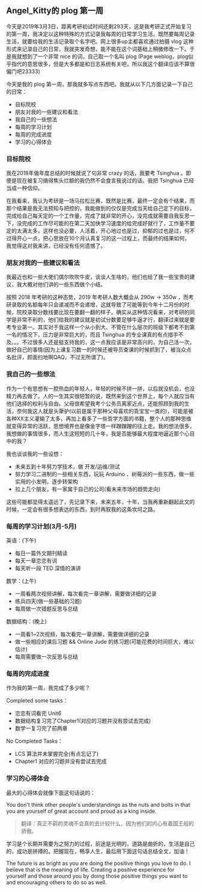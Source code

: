 ## Angel_Kitty的 plog 第一周

今天是2019年3月3日，距离考研初试时间还剩293天，这是我考研正式开始复习的第一周，我决定以这种特殊的方式记录我每周的日常学习生活。既然要每周记录生活，就要给我的生活记录取个名字吧。网上很多up主都喜欢通过拍摄 vlog 这种形式来记录自己的日常，我就突发奇想，能不能在这个词基础上稍微修改一下。于是我就想到了一个非常 nice 的词，自己取一个名叫 plog (Page weblog，plog似乎指代的意思很多，但是大多都是和日志系统有关吧，所以我这个翻译应该不算很偏门吧23333)

今天是我的 plog 第一周，那我就多写点东西吧。我就从以下几方面记录一下自己的日常：

- 目标院校
- 朋友对我的一些建议和看法
- 我自己的一些想法
- 每周的学习计划
- 每周的完成进度
- 学习的心得体会

### 目标院校

我在2018年做年度总结的时候就说了句非常 crazy 的话，我要考 Tsinghua 。即便是现在被复习搞得焦头烂额的我仍然不会食言我说过的话。我把 Tsinghua 已经当成一种信仰。

在我看来，我认为考研是一场马拉松比赛，既然是比赛，最终一定会有个结果，而那个结果是我无法预知与把控的，我能做到的仅仅是完成当天给自己定下的目标，完成给自己每天定的一个工作量，完成了就非常的开心，没完成就需要自我反思一下，没完成的工作尽可能的在第二天加快学习速度的给完成好就行了，工作量不要定的太满太多，这样也没必要，人活着，开心地过也是过，抑郁的过也是过，何不过得开心一点，把心思放在10个月认真复习的这一过程上，而最终的结果如何，我觉得这对我来讲，已经没有任何遗憾了。

### 朋友对我的一些建议和看法

我最近也和一些大佬们偶尔吹吹牛皮，谈谈人生啥的，他们也给了我一些宝贵的建议，我大概对他们讲的一些东西做个小结。

按照 2018 年考研的这种态势，2019 年考研人数大概会从 290w -> 350w ，而考研录取的名额每年只会递减而不会递增，这就导致了可能等到今年十二月份的时候，院校录取分数线要比现在要翻一翻的样子。确实从这种情况看来，对考研的同学是非常不利的，他们给我的建议就是初试分数要足够牛逼才行，翻译过来就是要考专业第一。其实对于我这样一个从小到大、不管在什么层次的班级下都考不到第一名的情况下，压力是非常巨大的，而且 Tsinghua 的专业课真的有点措手不及。。。不过很多人还是挺支持我的，这一点我应该是非常高兴的，为自己活一次，做好自己的事情(因为上课复习数一的时候还被导员查课的时候抓到了，被当众点名批评，颜面扫地啊QAQ，不过无所谓了)。

### 我自己的一些想法

作为一个有思想有一腔热血的年轻人，年轻的时候不拼一拼，以后就没机会，也没精力再去做了。人的一生其实很短暂的说，既然来到这个世界上，每个人就应当有他们选择的权利与自由。父母很希望我考个公务员离家近点，还能照顾到我的生活，奈何我这人就是头犟驴(以前是属于那种父母喜欢的乖宝宝一类的)，可能是被各种XX主义灌输了太多，再加上看多了一些哲学方面的书籍，整个人的那种思维就变得异常的活跃，思想境界也是像金字塔一样蹭蹭蹭的往上走。我的想法很多，我想做的事情很多，而人生这短短的几十年，我是否能够最大程度地逼近那个心目中的我？

我也谈谈我的一些设想：

- 未来五到十年努力学技术，做 开发/运维/测试
- 努力学习二进制的一些相关东西，玩玩 Arduino 、树莓派的一些东西，做一些实用的小发明，逐步转架构
- 拉上几个朋友，有一家属于自己的公司(看未来市场的趋势走向)

这些可能都显得太遥远了，先记录下来，未来五年，十年，当我再重新翻起此文的时候，一定会有很多想表达的东西，到时再叙我的这条坎坷之路。

### 每周的学习计划(3月-5月)

英语：(下午)

- 每日一篇外文期刊精读
- 每天一章恋恋有词
- 每天听一段 TED 深情的演讲

数学：(上午)

- 一周看两次视频讲解，每次看完一章讲解，需要做详细的记录
- 练兵四天(做一些基础的习题)
- 每周做一次错题反思与总结

数据结构：(晚上)

- 一周看1~2次视频，每次看完一章讲解，需要做详细的记录
- 做一些相应的课后习题 && Online Jude 的练习题(可能花费的时间巨大，难以估计)
- 每周需要做一次反思与总结

### 每周的完成进度

作为我的第一周，我完成了多少呢？

Completed some tasks：

- 恋恋有词看完 Unit6
- 数据结构复习完了Chapter1(对应的习题并没有尝试去完成)
- 数学一复习完了前两章

No Completed Tasks：

- LCS 算法并未掌握完全(有点忘记了)
- Chapter1 对应的习题并没有尝试去完成

### 学习的心得体会

最大的心得体会就像下面这句话说的：

You don't think other people's understandings as the nuts and bolts in that you are yourself of great account and proud as a king inside.

> 翻译：真正不羁的灵魂不会真的去计较什么，因为他们的内心有着国王般的骄傲。

学习是个长期并需要为之努力的过程，前途是光明的，道路是曲折的，生活是自己的，成功是拼搏的。把握现在，畅享人生，最后用下面这句话总结全文，加油！

The future is as bright as you are doing the positive things you love to do. I believe that is the meaning of life. Creating a positive experience for yourself and those around you by doing those positive things you want to and encouraging others to do so as well.